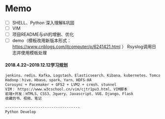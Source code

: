 
# Memo

- [ ] SHELL、Python 深入理解&巩固
- [ ] VIM
- [ ] 项目README与sh的增删、优化
- [ ] demo（模板改用新版本形式：https://www.cnblogs.com/itcomputer/p/6241421.html ） Rsyslog调用日志并使用模板处理

#### 2018.4.22~2019.12.12学习规划
```txt
jenkins、redis、Kafka、Logstash、Elasticsearch、Kibana、kubernetes、Tomcat
Hadoop：hive、Hbase、spark、Yarn、HDFS-HA
Corosync + Pacemaker + GFS2 + LVM2 + crmsh、stunnel
VIM： https://www.w3cschool.cn/vim/cjtr1pu3.html、VIM脚本
前端+开发：HTML5、CSS3、Jquery、Javascript、VUE、Django、Flask
收藏的书、视频、笔记

----------------------------------
Python Develop
```
